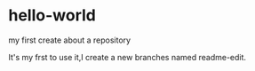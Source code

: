 # hello-world
my first create about a repository

It's my frst to use it,I create a new branches named readme-edit.
